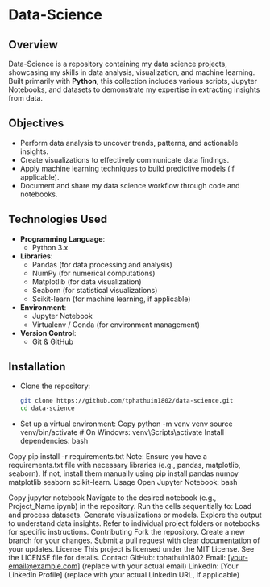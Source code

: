 # Data-Science

## Overview

Data-Science is a repository containing my data science projects, showcasing my skills in data analysis, visualization, and machine learning. Built primarily with **Python**, this collection includes various scripts, Jupyter Notebooks, and datasets to demonstrate my expertise in extracting insights from data.

## Objectives

- Perform data analysis to uncover trends, patterns, and actionable insights.
- Create visualizations to effectively communicate data findings.
- Apply machine learning techniques to build predictive models (if applicable).
- Document and share my data science workflow through code and notebooks.

## Technologies Used

- **Programming Language**:
  - Python 3.x
- **Libraries**:
  - Pandas (for data processing and analysis)
  - NumPy (for numerical computations)
  - Matplotlib (for data visualization)
  - Seaborn (for statistical visualizations)
  - Scikit-learn (for machine learning, if applicable)
- **Environment**:
  - Jupyter Notebook
  - Virtualenv / Conda (for environment management)
- **Version Control**:
  - Git & GitHub

## Installation

- Clone the repository:
  ```bash
  git clone https://github.com/tphathuin1802/data-science.git
  cd data-science

- Set up a virtual environment:
  Copy
  python -m venv venv
  source venv/bin/activate  # On Windows: venv\Scripts\activate
  Install dependencies:
  bash

Copy
pip install -r requirements.txt
Note: Ensure you have a requirements.txt file with necessary libraries (e.g., pandas, matplotlib, seaborn). If not, install them manually using pip install pandas numpy matplotlib seaborn scikit-learn.
Usage
Open Jupyter Notebook:
bash

Copy
jupyter notebook
Navigate to the desired notebook (e.g., Project_Name.ipynb) in the repository.
Run the cells sequentially to:
Load and process datasets.
Generate visualizations or models.
Explore the output to understand data insights.
Refer to individual project folders or notebooks for specific instructions.
Contributing
Fork the repository.
Create a new branch for your changes.
Submit a pull request with clear documentation of your updates.
License
This project is licensed under the MIT License. See the LICENSE file for details.
Contact
GitHub: tphathuin1802
Email: [your-email@example.com] (replace with your actual email)
LinkedIn: [Your LinkedIn Profile] (replace with your actual LinkedIn URL, if applicable)
